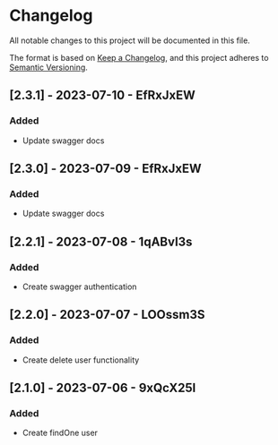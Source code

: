 # Changelog

All notable changes to this project will be documented in this file.

The format is based on [Keep a Changelog](https://keepachangelog.com/en/1.0.0/),
and this project adheres to [Semantic Versioning](https://semver.org/spec/v2.0.0.html).

## [2.3.1] - 2023-07-10 - EfRxJxEW

### Added

- Update swagger docs

## [2.3.0] - 2023-07-09 - EfRxJxEW

### Added

- Update swagger docs

## [2.2.1] - 2023-07-08 - 1qABvI3s

### Added

- Create swagger authentication

## [2.2.0] - 2023-07-07 - LOOssm3S

### Added

- Create delete user functionality

## [2.1.0] - 2023-07-06 - 9xQcX25l

### Added

- Create findOne user
